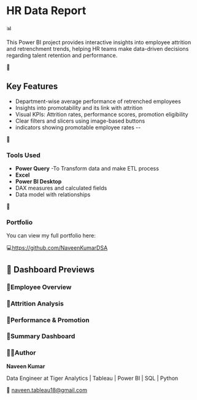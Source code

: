  <h1> HR Data Report</h1> 📊

This Power BI project provides interactive insights into employee attrition and retrenchment trends, helping HR teams make data-driven decisions regarding talent retention and performance.

📌 <h2>Key Features</h2>
- Department-wise average performance of retrenched employees
- Insights into promotability and its link with attrition
- Visual KPIs: Attrition rates, performance scores, promotion eligibility
- Clear filters and slicers using image-based buttons
- indicators showing promotable employee rates
--

🔧 <h3>Tools Used </h3>

- **Power Query** -To Transform data and make ETL process
- **Excel**
- **Power BI Desktop**
- DAX measures and calculated fields
- Data model with relationships

🔗 <h3>Portfolio </h3>

You can view my full portfolio here:

💻https://github.com/NaveenKumarDSA


 <h2>📸 Dashboard Previews</h2>
 <h3>🔹Employee Overview</h3>


 <h3>🔹Attrition Analysis </h3>


<h3>🔹Performance & Promotion </h3>


<h3>🔹Summary Dashboard </h3>


<h3>🧑‍💼Author </h3>


**Naveen Kumar**

Data Engineer at Tiger Analytics | Tableau | Power BI | SQL | Python

📧 naveen.tableau18@gmail.com
